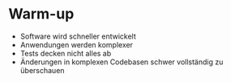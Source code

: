 # Warm-up

- Software wird schneller entwickelt
- Anwendungen werden komplexer
- Tests decken nicht alles ab
- Änderungen in komplexen Codebasen schwer vollständig zu überschauen


